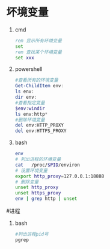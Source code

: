 
# 坏境变量

1. cmd
    ```cmd
    rem 显示所有环境变量
    set
    rem 查找某个环境变量
    set xxx
    ```
1. powershell
    ```powershell
    #查看所有的环境变量
    Get-ChildItem env:
    ls env:
    dir env:
    #查看指定变量
    $env:windir
    ls env:http*
    #删除环境变量
    del env:HTTP_PROXY
    del env:HTTPS_PROXY
    ```
1. bash
    ```bash
    env
    # 列出进程的环境变量
    cat   /proc/$PID/environ
    # 设置环境变量
    export http_proxy=127.0.0.1:18888
    # 删除变量
    unset http_proxy
    unset https_proxy
    env | grep http | unset

    ```


#进程
1. bash
    ```bash
    #列出进程pid号
    pgrep
    ```
